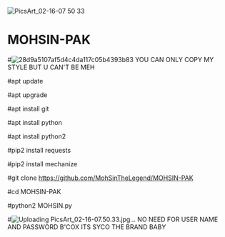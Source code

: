 ![PicsArt_02-16-07 50 33](https://user-images.githubusercontent.com/72184388/109909710-63869580-7cc8-11eb-8e76-7d79609b370a.jpg)
# MOHSIN-PAK
#![28d9a5107af5d4c4da117c05b4393b83](https://user-images.githubusercontent.com/72184388/109909267-9ed49480-7cc7-11eb-96ba-84a1962eaf9e.gif)
YOU CAN ONLY COPY MY STYLE BUT U CAN'T BE MEH

#apt update

#apt upgrade

#apt install git

#apt install python

#apt install python2

#pip2 install requests

#pip2 install mechanize

#git clone https://github.com/MohSinTheLegend/MOHSIN-PAK

#cd MOHSIN-PAK

#python2 MOHSIN.py

#![Uploading PicsArt_02-16-07.50.33.jpg…]()
NO NEED FOR USER NAME AND PASSWORD B'COX ITS SYCO THE BRAND BABY
